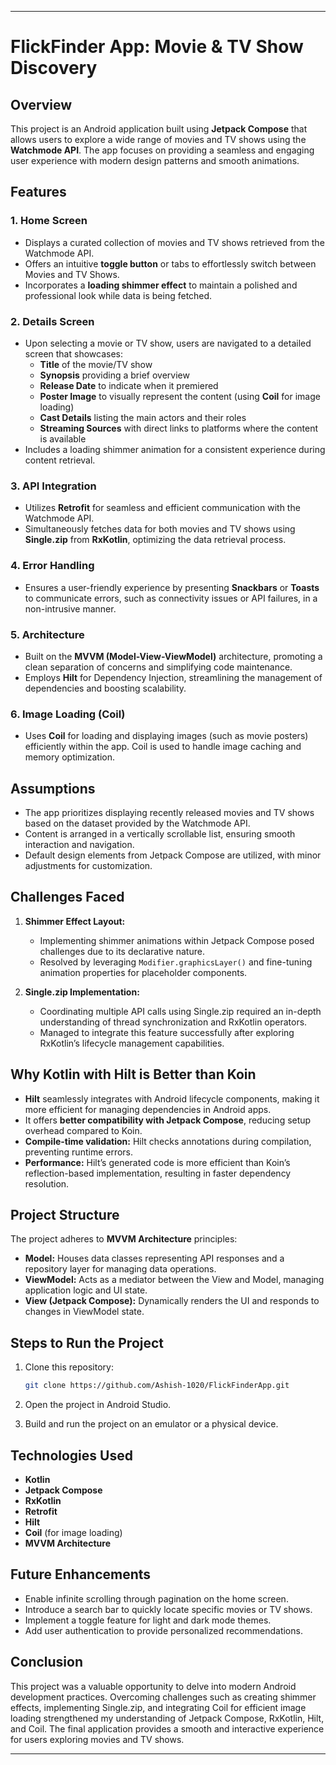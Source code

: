 
---

# FlickFinder App: Movie & TV Show Discovery

## Overview
This project is an Android application built using **Jetpack Compose** that allows users to explore a wide range of movies and TV shows using the **Watchmode API**. The app focuses on providing a seamless and engaging user experience with modern design patterns and smooth animations.

## Features

### 1. Home Screen
- Displays a curated collection of movies and TV shows retrieved from the Watchmode API.
- Offers an intuitive **toggle button** or tabs to effortlessly switch between Movies and TV Shows.
- Incorporates a **loading shimmer effect** to maintain a polished and professional look while data is being fetched.

### 2. Details Screen
- Upon selecting a movie or TV show, users are navigated to a detailed screen that showcases:
  - **Title** of the movie/TV show
  - **Synopsis** providing a brief overview
  - **Release Date** to indicate when it premiered
  - **Poster Image** to visually represent the content (using **Coil** for image loading)
  - **Cast Details** listing the main actors and their roles
  - **Streaming Sources** with direct links to platforms where the content is available
- Includes a loading shimmer animation for a consistent experience during content retrieval.

### 3. API Integration
- Utilizes **Retrofit** for seamless and efficient communication with the Watchmode API.
- Simultaneously fetches data for both movies and TV shows using **Single.zip** from **RxKotlin**, optimizing the data retrieval process.

### 4. Error Handling
- Ensures a user-friendly experience by presenting **Snackbars** or **Toasts** to communicate errors, such as connectivity issues or API failures, in a non-intrusive manner.

### 5. Architecture
- Built on the **MVVM (Model-View-ViewModel)** architecture, promoting a clean separation of concerns and simplifying code maintenance.
- Employs **Hilt** for Dependency Injection, streamlining the management of dependencies and boosting scalability.

### 6. Image Loading (Coil)
- Uses **Coil** for loading and displaying images (such as movie posters) efficiently within the app. Coil is used to handle image caching and memory optimization.

## Assumptions
- The app prioritizes displaying recently released movies and TV shows based on the dataset provided by the Watchmode API.
- Content is arranged in a vertically scrollable list, ensuring smooth interaction and navigation.
- Default design elements from Jetpack Compose are utilized, with minor adjustments for customization.

## Challenges Faced

1. **Shimmer Effect Layout:**
   - Implementing shimmer animations within Jetpack Compose posed challenges due to its declarative nature.
   - Resolved by leveraging `Modifier.graphicsLayer()` and fine-tuning animation properties for placeholder components.

2. **Single.zip Implementation:**
   - Coordinating multiple API calls using Single.zip required an in-depth understanding of thread synchronization and RxKotlin operators.
   - Managed to integrate this feature successfully after exploring RxKotlin’s lifecycle management capabilities.

## Why Kotlin with Hilt is Better than Koin

- **Hilt** seamlessly integrates with Android lifecycle components, making it more efficient for managing dependencies in Android apps.
- It offers **better compatibility with Jetpack Compose**, reducing setup overhead compared to Koin.
- **Compile-time validation:** Hilt checks annotations during compilation, preventing runtime errors.
- **Performance:** Hilt’s generated code is more efficient than Koin’s reflection-based implementation, resulting in faster dependency resolution.

## Project Structure
The project adheres to **MVVM Architecture** principles:
- **Model:** Houses data classes representing API responses and a repository layer for managing data operations.
- **ViewModel:** Acts as a mediator between the View and Model, managing application logic and UI state.
- **View (Jetpack Compose):** Dynamically renders the UI and responds to changes in ViewModel state.

## Steps to Run the Project

1. Clone this repository:
   ```bash
   git clone https://github.com/Ashish-1020/FlickFinderApp.git
   ```

2. Open the project in Android Studio.

3. Build and run the project on an emulator or a physical device.

## Technologies Used
- **Kotlin**
- **Jetpack Compose**
- **RxKotlin**
- **Retrofit**
- **Hilt**
- **Coil** (for image loading)
- **MVVM Architecture**

## Future Enhancements
- Enable infinite scrolling through pagination on the home screen.
- Introduce a search bar to quickly locate specific movies or TV shows.
- Implement a toggle feature for light and dark mode themes.
- Add user authentication to provide personalized recommendations.

## Conclusion
This project was a valuable opportunity to delve into modern Android development practices. Overcoming challenges such as creating shimmer effects, implementing Single.zip, and integrating Coil for efficient image loading strengthened my understanding of Jetpack Compose, RxKotlin, Hilt, and Coil. The final application provides a smooth and interactive experience for users exploring movies and TV shows.

---

